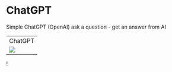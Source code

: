 # ChatGPT


Simple ChatGPT (OpenAI)
ask a question - get an answer from AI




<table style="width:50%">
  <tr>
    <td> ChatGPT </td>

  </tr>
    <tr>
    <td valign="top"><img src="https://user-images.githubusercontent.com/91971233/228042921-cdc65789-6598-4e31-bd4d-348c8aec0666.png"></td> 
      </tr>
 </table>!

